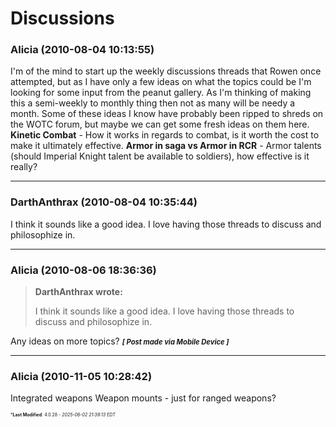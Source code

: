 # Discussions

### **Alicia** (2010-08-04 10:13:55)

I'm of the mind to start up the weekly discussions threads that Rowen once attempted, but as I have only a few ideas on what the topics could be I'm looking for some input from the peanut gallery. As I'm thinking of making this a semi-weekly to monthly thing then not as many will be needy a month.
Some of these ideas I know have probably been ripped to shreds on the WOTC forum, but maybe we can get some fresh ideas on them here.
 **Kinetic Combat** - How it works in regards to combat, is it worth the cost to make it ultimately effective.
**Armor in saga vs Armor in RCR** - Armor talents (should Imperial Knight talent be available to soldiers), how effective is it really?

---

### **DarthAnthrax** (2010-08-04 10:35:44)

I think it sounds like a good idea. I love having those threads to discuss and philosophize in.

---

### **Alicia** (2010-08-06 18:36:36)

> **DarthAnthrax wrote:**
>
> I think it sounds like a good idea. I love having those threads to discuss and philosophize in.

Any ideas on more topics?
<span style="font-size: 0.80em;">***[ Post made via Mobile Device ]***</span>

---

### **Alicia** (2010-11-05 10:28:42)

Integrated weapons
Weapon mounts - just for ranged weapons?



<span style="font-size: 0.5em;">***Last Modified**: 4.0.28 - *2025-06-02 21:39:13 EDT*</span>